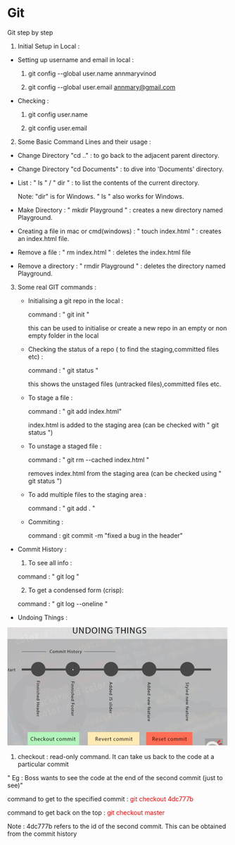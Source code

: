 # Git
Git step by step



1. Initial Setup in Local :
  
  * Setting up username and email in local :
     
     1. git config --global user.name annmaryvinod

     2. git config --global user.email annmary@gmail.com

 * Checking :
     
     1. git config user.name

     2. git config user.email




2. Some Basic Command Lines and their usage :

  * Change Directory "cd .." : to go back to the adjacent parent directory.

  * Change Directory "cd Documents" : to dive into 'Documents' directory.

  *  List : " ls " / " dir " : to list the contents of the current directory.
       
       Note: "dir" is for Windows.
       " ls " also works for Windows.

  * Make Directory : " mkdir Playground " : creates a new directory named Playground.

  * Creating a file in mac or cmd(windows) : " touch index.html " : creates an index.html file.

  * Remove a file : " rm index.html " : deletes the index.html file

  *  Remove a directory : " rmdir Playground " : deletes the directory named Playground.      






3. Some real GIT commands :

   * Initialising a git repo in the local :

       command :   " git init "

       this can be used to initialise or create a new repo in an empty or non empty folder in the local 

   * Checking the status of a repo ( to find the staging,committed files etc) :

      command : " git status "

      this shows the unstaged files (untracked files),committed files etc.

   * To stage a file :

      command : " git add index.html"    

      index.html is added to the staging area (can be checked with " git status ")

   * To unstage a staged file :

     command : " git rm --cached index.html "

     removes index.html from the staging area (can be checked using " git status ")   



   * To add multiple files to the staging area :

     command : " git add . "



   * Commiting :

     command : git commit -m "fixed a bug in the header"    



  * Commit History :

    1. To see all info :
    
    command : " git log "   

    2. To get a condensed form (crisp):

    command : " git log --oneline "






  * Undoing Things :

   <img src="undo.png">

   1. checkout : read-only command. It can take us back to the code at a particular commit

   " Eg : Boss wants to see the code at the end of the second commit (just to see)"

   command to get to the specified commit :  <span>git checkout 4dc777b </span>

   command to get back on the top :  <span>git checkout master </span>

   <style> span {
     color : red;
   }
   </style>

   Note : 4dc777b refers to the id of the second commit. This can be obtained from the commit history



    

 




